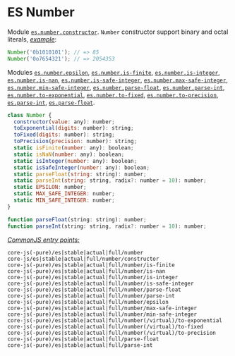 # ES Number
Module [`es.number.constructor`](/packages/core-js/modules/es.number.constructor.js). `Number` constructor support binary and octal literals, [*example*](https://goo.gl/jRd6b3):
```js
Number('0b1010101'); // => 85
Number('0o7654321'); // => 2054353
```
Modules [`es.number.epsilon`](/packages/core-js/modules/es.number.epsilon.js), [`es.number.is-finite`](/packages/core-js/modules/es.number.is-finite.js), [`es.number.is-integer`](/packages/core-js/modules/es.number.is-integer.js), [`es.number.is-nan`](/packages/core-js/modules/es.number.is-nan.js), [`es.number.is-safe-integer`](/packages/core-js/modules/es.number.is-safe-integer.js), [`es.number.max-safe-integer`](/packages/core-js/modules/es.number.max-safe-integer.js), [`es.number.min-safe-integer`](/packages/core-js/modules/es.number.min-safe-integer.js), [`es.number.parse-float`](/packages/core-js/modules/es.number.parse-float.js), [`es.number.parse-int`](/packages/core-js/modules/es.number.parse-int.js), [`es.number.to-exponential`](/packages/core-js/modules/es.number.to-exponential.js), [`es.number.to-fixed`](/packages/core-js/modules/es.number.to-fixed.js), [`es.number.to-precision`](/packages/core-js/modules/es.number.to-precision.js), [`es.parse-int`](/packages/core-js/modules/es.parse-int.js), [`es.parse-float`](/packages/core-js/modules/es.parse-float.js).
```js
class Number {
  constructor(value: any): number;
  toExponential(digits: number): string;
  toFixed(digits: number): string;
  toPrecision(precision: number): string;
  static isFinite(number: any): boolean;
  static isNaN(number: any): boolean;
  static isInteger(number: any): boolean;
  static isSafeInteger(number: any): boolean;
  static parseFloat(string: string): number;
  static parseInt(string: string, radix?: number = 10): number;
  static EPSILON: number;
  static MAX_SAFE_INTEGER: number;
  static MIN_SAFE_INTEGER: number;
}

function parseFloat(string: string): number;
function parseInt(string: string, radix?: number = 10): number;
```
[*CommonJS entry points:*](/docs/Usage.md#commonjs-api)
```
core-js(-pure)/es|stable|actual|full/number
core-js/es|stable|actual|full/number/constructor
core-js(-pure)/es|stable|actual|full/number/is-finite
core-js(-pure)/es|stable|actual|full/number/is-nan
core-js(-pure)/es|stable|actual|full/number/is-integer
core-js(-pure)/es|stable|actual|full/number/is-safe-integer
core-js(-pure)/es|stable|actual|full/number/parse-float
core-js(-pure)/es|stable|actual|full/number/parse-int
core-js(-pure)/es|stable|actual|full/number/epsilon
core-js(-pure)/es|stable|actual|full/number/max-safe-integer
core-js(-pure)/es|stable|actual|full/number/min-safe-integer
core-js(-pure)/es|stable|actual|full/number(/virtual)/to-exponential
core-js(-pure)/es|stable|actual|full/number(/virtual)/to-fixed
core-js(-pure)/es|stable|actual|full/number(/virtual)/to-precision
core-js(-pure)/es|stable|actual|full/parse-float
core-js(-pure)/es|stable|actual|full/parse-int
```
